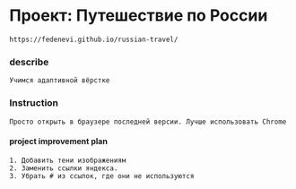 # Проект: Путешествие по России
```
https://fedenevi.github.io/russian-travel/

```

### describe
```
Учимся адаптивной вёрстке
```

### Instruction
```
Просто открыть в браузере последней версии. Лучше использовать Chrome

```

#### project improvement plan
```
1. Добавить тени изображениям
2. Заменить ссылки яндекса.
3. Убрать # из ссылок, где они не используются

```
